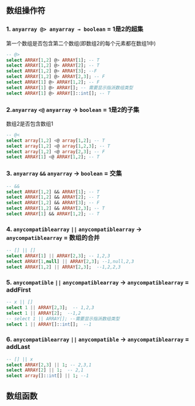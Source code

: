 ## 数组操作符

### 1. `anyarray @> anyarray → boolean` = 1是2的超集

第一个数组是否包含第二个数组(即数组2的每个元素都在数组1中)

```sql
-- @>
select ARRAY[1,2] @> ARRAY[1]; -- T
select ARRAY[1,2] @> ARRAY[2]; -- T
select ARRAY[1,2] @> ARRAY[3]; --F
select ARRAY[1,2] @> ARRAY[2,3]; -- F
select ARRAY[1] @> ARRAY[1,2]; -- F
select ARRAY[1] @> ARRAY[]; -- 需要显示指派数组类型 
select ARRAY[1] @> ARRAY[]::int[]; -- T
```

### 2.`anyarray` `<@` `anyarray` → `boolean` = 1是2的子集

数组2是否包含数组1

```sql
-- @<
select array[1,2] <@ array[1,2]; -- T
select array[1,2] <@ array[1,2,3]; -- T
select array[1,2] <@ array[2,3]; -- F
select ARRAY[1] <@ ARRAY[1,2]; -- T
```

### 3. `anyarray` `&&` `anyarray` → `boolean` = 交集

```sql
-- &&
select ARRAY[1,2] && ARRAY[1]; -- T
select ARRAY[1,2] && ARRAY[2]; -- T
select ARRAY[1,2] && ARRAY[3]; -- F
select ARRAY[1,2] && ARRAY[2,3]; -- T
select ARRAY[1] && ARRAY[1,2]; -- T 
```

### 4. `anycompatiblearray` `||` `anycompatiblearray` → `anycompatiblearray` = 数组的合并

```sql
-- [] || []
select ARRAY[1] || ARRAY[2,3]; -- 1,2,3
select ARRAY[1,null] || ARRAY[2,3]; --1,null,2,3
select ARRAY[1,2] || ARRAY[2,3];  --1,2,2,3
```

### 5. `anycompatible` `||` `anycompatiblearray` → `anycompatiblearray` = addFirst

```sql
-- x || []
select 1 || ARRAY[2,3];  -- 1,2,3
select 1 || ARRAY[2];  --1,2
-- select 1 || ARRAY[]; --需要显示指派数组类型 
select 1 || ARRAY[]::int[];  --1
```

### 6. `anycompatiblearray` `||` `anycompatible` → `anycompatiblearray` = addLast

```sql
-- [] || x
select ARRAY[2,3] || 1; -- 2,3,1
select ARRAY[2] || 1;  -- 2,1
select array[]::int[] || 1; --1
```






## 数组函数
